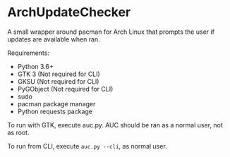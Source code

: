 # ArchUpdateChecker
A small wrapper around pacman for Arch Linux that prompts the user if updates are available when ran.

Requirements:
* Python 3.6+
* GTK 3 (Not required for CLI)
* GKSU (Not required for CLI)
* PyGObject (Not required for CLI)
* sudo
* pacman package manager
* Python requests package

To run with GTK, execute auc.py. AUC should be ran as a normal user, not as root.

To run from CLI, execute `auc.py --cli`, as normal user.
